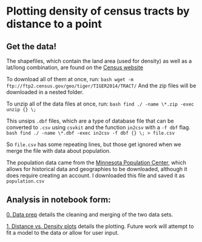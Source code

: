 # Plotting density of census tracts by distance to a point

##  Get the data!

The shapefiles, which contain the land area (used for density) as well as a lat/long combination, are found on the [Census website](ftp://ftp2.census.gov/geo/tiger/TIGER2014/TRACT/)

To download all of them at once, run:
```bash wget -m ftp://ftp2.census.gov/geo/tiger/TIGER2014/TRACT/```
And the zip files will be downloaded in a nested folder. 

To unzip all of the data files at once, run:
```bash find ./ -name \*.zip -exec unzip {} \;```

This unsips ```.dbf``` files, which are a type of database file that can be converted to ```.csv``` using ```csvkit``` and the function ```in2csv``` with a ```-f dbf``` flag.
```bash find ./ -name \*.dbf -exec in2csv -f dbf {} \; > file.csv```

So ```file.csv``` has some repeating lines, but those get ignored when we merge the file with data about population.

The population data came from the [Minnesota Population Center](https://www.nhgis.org/), which allows for historical data and geographies to be downloaded, although it does require creating an account. I downloaded this file and saved it as ```population.csv```

## Analysis in notebook form:

[0. Data prep](http://nbviewer.ipython.org/github/cwang912/density_plots/blob/master/0.%20Data%20prep.ipynb) details the cleaning and merging of the two data sets.

[1. Distance vs. Density plots](http://nbviewer.ipython.org/github/cwang912/density_plots/blob/master/1.%20Density%20vs.%20distance%20plots.ipynb) details the plotting. Future work will attempt to fit a model to the data or allow for user input.
